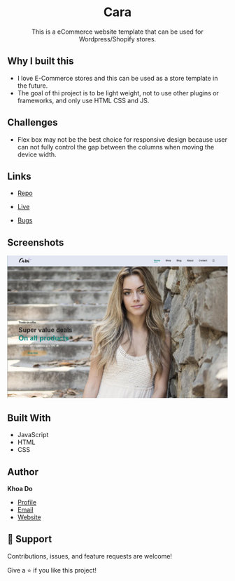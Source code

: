 <h1 align="center">Cara</h1>

<p align="center">This is a eCommerce website template that can be used for Wordpress/Shopify stores.</p>

## Why I built this

- I love E-Commerce stores and this can be used as a store template in the future.
- The goal of thi project is to be light weight, not to use other plugins or frameworks, and only use HTML CSS and JS.

## Challenges

- Flex box may not be the best choice for responsive design because user can not fully control the gap between the columns when moving the device width.

## Links

- [Repo](https://github.com/khoadodk/portfolio2022 'Repo')

- [Live](<Homepage url> 'Live View')

- [Bugs](https://github.com/khoadodk/portfolio2022/issues 'Issues Page')

## Screenshots

![Home Page](screenshot.png 'Home Page')

## Built With

- JavaScript
- HTML
- CSS

## Author

**Khoa Do**

- [Profile](https://github.com/khoadodk 'Khoa Do')
- [Email](mailto:khoado.dk@gmail.com 'Hi!')
- [Website](https://khoado.dev 'Welcome')

## 🤝 Support

Contributions, issues, and feature requests are welcome!

Give a ⭐️ if you like this project!

